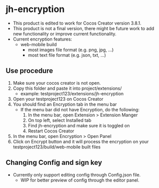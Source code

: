 # jh-encryption
- This product is edited to work for Cocos Creator version 3.8.1.
- This product is not a final version, there might be future work to add new functionality or improve current functionality.
- Current encryption features:
    * web-mobile build
        - most images file format (e.g. png, jpg, ...)
        - most text file format (e.g. json, txt, ...)

## Use procedure
1. Make sure your cocos creator is not open.
2. Copy this folder and paste it into project/extensions/
    - example: testproject123/extensions/jh-encryption
3. Open your testproject123 on Cocos Creator
4. You should find an Encryption tab in the menu bar
    - If the menu bar did not have Encryption, do the following:
        1. In the menu bar, open Extension > Extension Manger 
        2. On top left, select Installed tab
        3. Find jh-encryption and make sure it is toggled on
        4. Restart Cocos Creator
5. In the menu bar, open Encryption > Open Panel
6. Click on Encrypt button and it will process the encryption on your testproject123/build/web-mobile built files

## Changing Config and sign key
- Currently only support editing config through Config.json file.
    - WIP for better preview of config through the editor panel.


